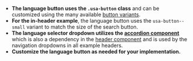 - **The language button uses the `.usa-button` class** and can be customized using the many available [button variants](/components/button/#component-variants-button).
- **For the in-header example**, the language button uses the `usa-button--small` variant to match the size of the search button.
- **The language selector dropdown utilizes the [accordion component](/components/accordion/)** which is also a dependency in the [header component](/components/header/) and is used by the navigation dropdowns in all example headers.
- **Customize the language button as needed for your implementation.**